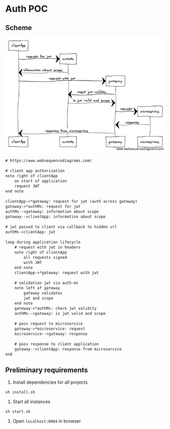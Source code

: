# Auth POC

## Scheme

![](AuthPOC.png)

```
# https://www.websequencediagrams.com/

# client app authorization
note right of clientApp
    on start of application
    request JWT
end note

clientApp->*gateway: request for jwt (auth across gateway)
gateway->*authMs: request for jwt
authMs-->gateway: information about scope
gateway-->clientApp: information about scope

# jwt passed to client via callback to hidden url
authMs->clientApp: jwt

loop during application lifecycle
    # request with jwt in headers
    note right of clientApp
        all requests signed
        with JWT
    end note
    clientApp->*gateway: request with jwt

    # validation jwt via auth-ms
    note left of gateway
        gateway validates
        jwt and scope
    end note
    gateway->*authMs: check jwt validity
    authMs-->gateway: is jwt valid and scope

    # pass request to microservice
    gateway->*microservice: request
    microservice-->gateway: response

    # pass response to client application
    gateway-->clientApp: response from microservice
end
```

## Preliminary requirements

1. Install dependencies for all projects

```
sh install.sh
```

1. Start all instances

```
sh start.sh
```

1. Open `localhost:8084` in browser